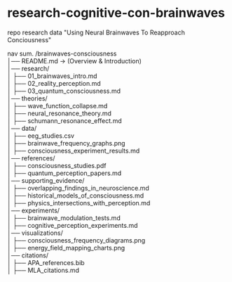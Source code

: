 # research-cognitive-con-brainwaves
repo research data
"Using Neural Brainwaves To Reapproach Conciousness"

nav sum.
/brainwaves-consciousness  
│── README.md  → (Overview & Introduction)  
│── research/  
│     ├── 01_brainwaves_intro.md  
│     ├── 02_reality_perception.md  
│     ├── 03_quantum_consciousness.md  
│── theories/  
│     ├── wave_function_collapse.md  
│     ├── neural_resonance_theory.md  
│     ├── schumann_resonance_effect.md  
│── data/  
│     ├── eeg_studies.csv  
│     ├── brainwave_frequency_graphs.png  
│     ├── consciousness_experiment_results.md  
│── references/  
│     ├── consciousness_studies.pdf  
│     ├── quantum_perception_papers.md  
│── supporting_evidence/  
│     ├── overlapping_findings_in_neuroscience.md  
│     ├── historical_models_of_consciousness.md  
│     ├── physics_intersections_with_perception.md  
│── experiments/  
│     ├── brainwave_modulation_tests.md  
│     ├── cognitive_perception_experiments.md  
│── visualizations/  
│     ├── consciousness_frequency_diagrams.png  
│     ├── energy_field_mapping_charts.png  
│── citations/  
│     ├── APA_references.bib  
│     ├── MLA_citations.md  
